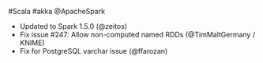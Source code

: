 #Scala #akka @ApacheSpark

* Updated to Spark 1.5.0 (@zeitos)
* Fix issue #247: Allow non-computed named RDDs (@TimMaltGermany / KNIME)
* Fix for PostgreSQL varchar issue (@ffarozan)
